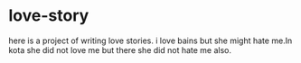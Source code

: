 # love-story
here is a project of writing love stories.
i love bains but she might hate me.In kota she did  not love me but there she did not hate me also.
